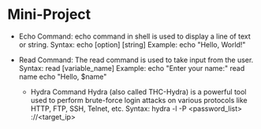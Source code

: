#  Mini-Project
* Echo Command:
            echo command in shell is used to display a line of text or string.
Syntax:
      echo [option] [string]
Example:
        echo "Hello, World!"

* Read Command:
             The read command is used to take input from the user.
Syntax:
      read [variable_name]
Example:
       echo "Enter your name:"
       read name
        echo "Hello, $name"

  * Hydra Command
                  Hydra (also called THC-Hydra) is a powerful tool used to perform brute-force login attacks on various protocols like HTTP, FTP, SSH, Telnet, etc.
   Syntax:
          hydra -l <username> -P <password_list> <protocol>://<target_ip>
              


